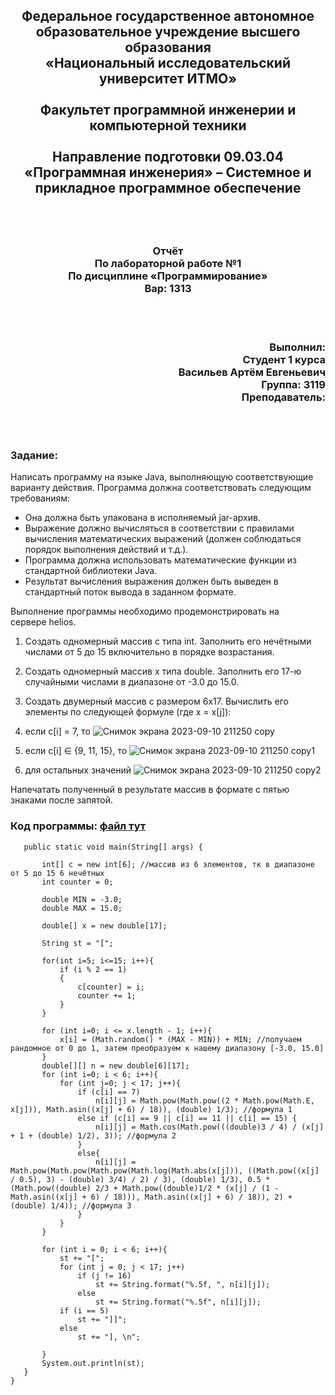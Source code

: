 ## <p align="center">Федеральное государственное автономное образовательное учреждение высшего образования<br />«Национальный исследовательский университет ИТМО»<br /><br />Факультет программной инженерии и компьютерной техники<br /><br />Направление подготовки 09.03.04 «Программная инженерия» – Системное и прикладное программное обеспечение</p>
<br />
<br />

### <p align="center">Отчёт<br />По лабораторной работе №1<br />По дисциплине «Программирование»<br />Вар: 1313</p>
<br />
<br />

### <p align="right">Выполнил:<br />Студент 1 курса<br />Васильев Артём Евгеньевич<br />Группа: 3119<br />Преподаватель:<br /></p>
<br />
<br />

### Задание:<br />
Написать программу на языке Java, выполняющую соответствующие варианту действия. Программа должна соответствовать следующим требованиям:<br />
- Она должна быть упакована в исполняемый jar-архив.<br />
- Выражение должно вычисляться в соответствии с правилами вычисления математических выражений (должен соблюдаться порядок выполнения действий и т.д.).<br />
- Программа должна использовать математические функции из стандартной библиотеки Java.<br />
- Результат вычисления выражения должен быть выведен в стандартный поток вывода в заданном формате.<br />

Выполнение программы необходимо продемонстрировать на сервере helios.<br />
1. Создать одномерный массив c типа int. Заполнить его нечётными числами от 5 до 15 включительно в порядке возрастания.<br />
1. Создать одномерный массив x типа double. Заполнить его 17-ю случайными числами в диапазоне от -3.0 до 15.0.<br />
1. Создать двумерный массив c размером 6x17. Вычислить его элементы по следующей формуле (где x = x[j]):<br />
1. если c[i] = 7, то ![Снимок экрана 2023-09-10 211250 copy](https://github.com/frizyyu/lab1_prog/assets/84192047/5a4bc657-b02f-4741-bd45-79e5b8a2e8f8)<br />

1. если c[i] ∈ {9, 11, 15}, то ![Снимок экрана 2023-09-10 211250 copy1](https://github.com/frizyyu/lab1_prog/assets/84192047/3f1722ef-5871-4e1c-b5a5-3b4d7cf63165)<br />

1. для остальных значений ![Снимок экрана 2023-09-10 211250 copy2](https://github.com/frizyyu/lab1_prog/assets/84192047/41bee4bf-eff8-4ad5-918c-c64472e67db8)<br />

Напечатать полученный в результате массив в формате с пятью знаками после запятой.<br />

### Код программы: [файл тут](https://github.com/frizyyu/lab1_prog/blob/main/Main.java)<br />
```public class Main {
   public static void main(String[] args) {

       int[] c = new int[6]; //массив из 6 элементов, тк в диапазоне от 5 до 15 6 нечётных
       int counter = 0;

       double MIN = -3.0;
       double MAX = 15.0;

       double[] x = new double[17];

       String st = "[";

       for(int i=5; i<=15; i++){
           if (i % 2 == 1)
           {
               c[counter] = i;
               counter += 1;
           }
       }

       for (int i=0; i <= x.length - 1; i++){
           x[i] = (Math.random() * (MAX - MIN)) + MIN; //получаем рандомное от 0 до 1, затем преобразуем к нашему диапазону [-3.0, 15.0]
       }
       double[][] n = new double[6][17];
       for (int i=0; i < 6; i++){
           for (int j=0; j < 17; j++){
               if (c[i] == 7)
                   n[i][j] = Math.pow(Math.pow((2 * Math.pow(Math.E, x[j])), Math.asin((x[j] + 6) / 18)), (double) 1/3); //формула 1
               else if (c[i] == 9 || c[i] == 11 || c[i] == 15) {
                   n[i][j] = Math.cos(Math.pow(((double)3 / 4) / (x[j] + 1 + (double) 1/2), 3)); //формула 2
               }
               else{
                   n[i][j] = Math.pow(Math.pow(Math.pow(Math.log(Math.abs(x[j])), ((Math.pow((x[j] / 0.5), 3) - (double) 3/4) / 2) / 3), (double) 1/3), 0.5 * (Math.pow((double) 2/3 + Math.pow((double)1/2 * (x[j] / (1 - Math.asin((x[j] + 6) / 18))), Math.asin((x[j] + 6) / 18)), 2) + (double) 1/4)); //формула 3
               }
           }
       }

       for (int i = 0; i < 6; i++){
           st += "[";
           for (int j = 0; j < 17; j++)
               if (j != 16)
                   st += String.format("%.5f, ", n[i][j]);
               else
                   st += String.format("%.5f", n[i][j]);
           if (i == 5)
               st += "]]";
           else
               st += "], \n";

       }
       System.out.println(st);
   }
}
```

